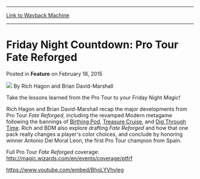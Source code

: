 
---
[Link to Wayback Machine](https://web.archive.org/web/20150220213238/http://magic.wizards.com/en/articles/archive/feature/friday-night-countdown-pro-tour-fate-reforged-2015-02-18)

[_metadata_:author]:- "Rich Hagon and Brian David-Marshall"
[_metadata_:description]:- "Take the lessons learned from the Pro Tour to your Friday Night Magic!"
[_metadata_:generator]:- "Drupal 7 (http://drupal.org)"
[_metadata_:node]:- "346851"
[_metadata_:publish_date]:- "2015-02-18"
[_metadata_:source]:- "div-main-content"
[_metadata_:title]:- "Friday Night Countdown: Pro Tour Fate Reforged"
[_metadata_:wayback_capture_timestamp]:- "2015-02-20 21:32:38"
[_metadata_:wayback_raw_url]:- "https://web.archive.org/web/20150220213238id_/http://magic.wizards.com/en/articles/archive/feature/friday-night-countdown-pro-tour-fate-reforged-2015-02-18"
[_metadata_:wayback_url]:- "http://magic.wizards.com/en/articles/archive/feature/friday-night-countdown-pro-tour-fate-reforged-2015-02-18"
---


Friday Night Countdown: Pro Tour Fate Reforged
==============================================



 Posted in **Feature**
 on February 18, 2015 






![](https://media.magic.wizards.com/styles/auth_small/public/images/hero/wizardslogo_thumb.jpg)
By Rich Hagon and Brian David-Marshall










Take the lessons learned from the Pro Tour to your Friday Night *Magic*!


Rich Hagon and Brian David-Marshall recap the major developments from Pro Tour *Fate Reforged*, including the revamped Modern metagame following the bannings of [Birthing Pod](http://gatherer.wizards.com/Pages/Card/Details.aspx?name=Birthing+Pod), [Treasure Cruise](http://gatherer.wizards.com/Pages/Card/Details.aspx?name=Treasure+Cruise), and [Dig Through Time](http://gatherer.wizards.com/Pages/Card/Details.aspx?name=Dig+Through+Time). Rich and BDM also explore drafting *Fate Reforged* and how that one pack really changes a player's color choices, and conclude by honoring winner Antonio Del Moral Leon, the first Pro Tour champion from Spain.


Full Pro Tour *Fate Reforged* coverage: <http://magic.wizards.com/en/events/coverage/ptfrf>


<https://www.youtube.com/embed/BhoLYVhvleg>







